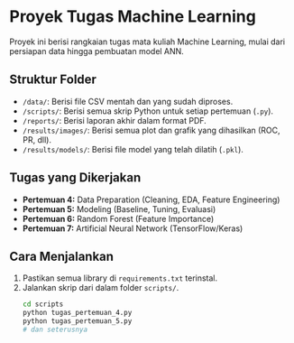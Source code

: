 # Proyek Tugas Machine Learning

Proyek ini berisi rangkaian tugas mata kuliah Machine Learning, mulai dari persiapan data hingga pembuatan model ANN.

## Struktur Folder

* `/data/`: Berisi file CSV mentah dan yang sudah diproses.
* `/scripts/`: Berisi semua skrip Python untuk setiap pertemuan (`.py`).
* `/reports/`: Berisi laporan akhir dalam format PDF.
* `/results/images/`: Berisi semua plot dan grafik yang dihasilkan (ROC, PR, dll).
* `/results/models/`: Berisi file model yang telah dilatih (`.pkl`).

## Tugas yang Dikerjakan

* **Pertemuan 4:** Data Preparation (Cleaning, EDA, Feature Engineering)
* **Pertemuan 5:** Modeling (Baseline, Tuning, Evaluasi)
* **Pertemuan 6:** Random Forest (Feature Importance)
* **Pertemuan 7:** Artificial Neural Network (TensorFlow/Keras)

## Cara Menjalankan

1.  Pastikan semua library di `requirements.txt` terinstal.
2.  Jalankan skrip dari dalam folder `scripts/`.
    ```bash
    cd scripts
    python tugas_pertemuan_4.py
    python tugas_pertemuan_5.py
    # dan seterusnya
    ```